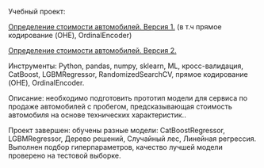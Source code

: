 Учебный проект: 

[Определение стоимости автомобилей. Версия 1.](https://github.com/alexsurina/study-project-autos/blob/main/autos_ver1.ipynb) (в т.ч прямое кодирование (OHE), OrdinalEncoder)

[Определение стоимости автомобилей. Версия 2.](https://github.com/alexsurina/study-project-autos/blob/main/autos_ver2.ipynb)

Инструменты: Python, pandas, numpy, sklearn, ML, кросс-валидация, CatBoost, LGBMRegressor, RandomizedSearchCV, прямое кодирование (OHE), OrdinalEncoder.  

Описание: необходимо подготовить прототип модели для сервиса по продаже автомобилей с пробегом, предсказывающая стоимость автомобиля на основе технических характеристик.. 

Проект завершен: обучены разные модели: CatBoostRegressor, LGBMRegressor, Дерево решений, Случайный лес, Линейная регрессия. Выполнен подбор гиперпараметров, качество лучшей модели проверено на тестовой выборке. 
